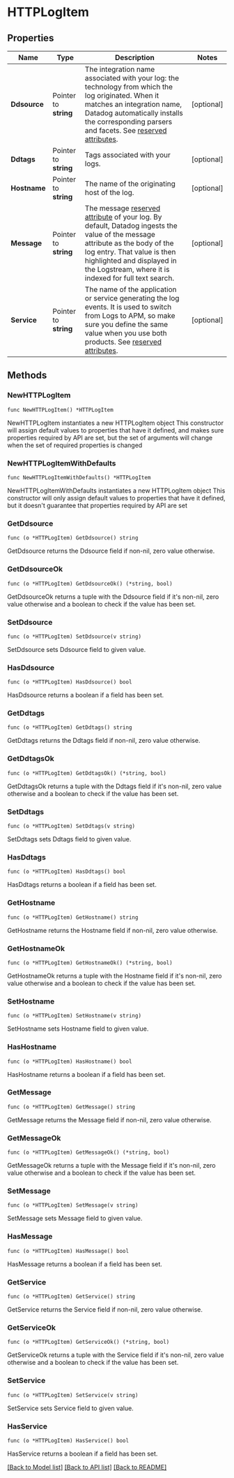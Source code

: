 # HTTPLogItem

## Properties

Name | Type | Description | Notes
------------ | ------------- | ------------- | -------------
**Ddsource** | Pointer to **string** | The integration name associated with your log: the technology from which the log originated. When it matches an integration name, Datadog automatically installs the corresponding parsers and facets. See [reserved attributes](https://docs.datadoghq.com/logs/log_collection/#reserved-attributes). | [optional] 
**Ddtags** | Pointer to **string** | Tags associated with your logs. | [optional] 
**Hostname** | Pointer to **string** | The name of the originating host of the log. | [optional] 
**Message** | Pointer to **string** | The message [reserved attribute](https://docs.datadoghq.com/logs/log_collection/#reserved-attributes) of your log. By default, Datadog ingests the value of the message attribute as the body of the log entry. That value is then highlighted and displayed in the Logstream, where it is indexed for full text search. | [optional] 
**Service** | Pointer to **string** | The name of the application or service generating the log events. It is used to switch from Logs to APM, so make sure you define the same value when you use both products. See [reserved attributes](https://docs.datadoghq.com/logs/log_collection/#reserved-attributes). | [optional] 

## Methods

### NewHTTPLogItem

`func NewHTTPLogItem() *HTTPLogItem`

NewHTTPLogItem instantiates a new HTTPLogItem object
This constructor will assign default values to properties that have it defined,
and makes sure properties required by API are set, but the set of arguments
will change when the set of required properties is changed

### NewHTTPLogItemWithDefaults

`func NewHTTPLogItemWithDefaults() *HTTPLogItem`

NewHTTPLogItemWithDefaults instantiates a new HTTPLogItem object
This constructor will only assign default values to properties that have it defined,
but it doesn't guarantee that properties required by API are set

### GetDdsource

`func (o *HTTPLogItem) GetDdsource() string`

GetDdsource returns the Ddsource field if non-nil, zero value otherwise.

### GetDdsourceOk

`func (o *HTTPLogItem) GetDdsourceOk() (*string, bool)`

GetDdsourceOk returns a tuple with the Ddsource field if it's non-nil, zero value otherwise
and a boolean to check if the value has been set.

### SetDdsource

`func (o *HTTPLogItem) SetDdsource(v string)`

SetDdsource sets Ddsource field to given value.

### HasDdsource

`func (o *HTTPLogItem) HasDdsource() bool`

HasDdsource returns a boolean if a field has been set.

### GetDdtags

`func (o *HTTPLogItem) GetDdtags() string`

GetDdtags returns the Ddtags field if non-nil, zero value otherwise.

### GetDdtagsOk

`func (o *HTTPLogItem) GetDdtagsOk() (*string, bool)`

GetDdtagsOk returns a tuple with the Ddtags field if it's non-nil, zero value otherwise
and a boolean to check if the value has been set.

### SetDdtags

`func (o *HTTPLogItem) SetDdtags(v string)`

SetDdtags sets Ddtags field to given value.

### HasDdtags

`func (o *HTTPLogItem) HasDdtags() bool`

HasDdtags returns a boolean if a field has been set.

### GetHostname

`func (o *HTTPLogItem) GetHostname() string`

GetHostname returns the Hostname field if non-nil, zero value otherwise.

### GetHostnameOk

`func (o *HTTPLogItem) GetHostnameOk() (*string, bool)`

GetHostnameOk returns a tuple with the Hostname field if it's non-nil, zero value otherwise
and a boolean to check if the value has been set.

### SetHostname

`func (o *HTTPLogItem) SetHostname(v string)`

SetHostname sets Hostname field to given value.

### HasHostname

`func (o *HTTPLogItem) HasHostname() bool`

HasHostname returns a boolean if a field has been set.

### GetMessage

`func (o *HTTPLogItem) GetMessage() string`

GetMessage returns the Message field if non-nil, zero value otherwise.

### GetMessageOk

`func (o *HTTPLogItem) GetMessageOk() (*string, bool)`

GetMessageOk returns a tuple with the Message field if it's non-nil, zero value otherwise
and a boolean to check if the value has been set.

### SetMessage

`func (o *HTTPLogItem) SetMessage(v string)`

SetMessage sets Message field to given value.

### HasMessage

`func (o *HTTPLogItem) HasMessage() bool`

HasMessage returns a boolean if a field has been set.

### GetService

`func (o *HTTPLogItem) GetService() string`

GetService returns the Service field if non-nil, zero value otherwise.

### GetServiceOk

`func (o *HTTPLogItem) GetServiceOk() (*string, bool)`

GetServiceOk returns a tuple with the Service field if it's non-nil, zero value otherwise
and a boolean to check if the value has been set.

### SetService

`func (o *HTTPLogItem) SetService(v string)`

SetService sets Service field to given value.

### HasService

`func (o *HTTPLogItem) HasService() bool`

HasService returns a boolean if a field has been set.


[[Back to Model list]](../README.md#documentation-for-models) [[Back to API list]](../README.md#documentation-for-api-endpoints) [[Back to README]](../README.md)


